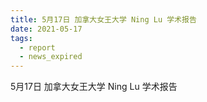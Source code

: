 ```yaml
---
title: 5月17日 加拿大女王大学 Ning Lu 学术报告
date: 2021-05-17
tags: 
  - report
  - news_expired
---
```


5月17日 加拿大女王大学 Ning Lu 学术报告

<!--more-->

